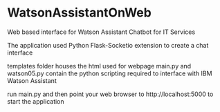 # WatsonAssistantOnWeb
Web based interface for Watson Assistant Chatbot for IT Services

The application used Python Flask-Socketio extension to create a chat interface

templates folder houses the html used for webpage
main.py and watson05.py contain the python scripting required to interface with IBM Watson Assistant

run main.py and then point your web browser to http://localhost:5000 to start the application
